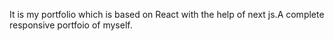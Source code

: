 It is my portfolio which is based on React with the help of next js.A complete responsive portfoio of myself.

